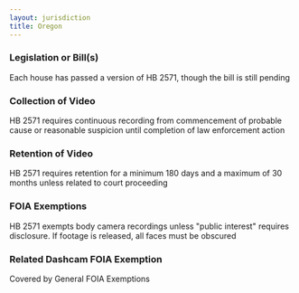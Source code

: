 ```yaml
---
layout: jurisdiction
title: Oregon
---
```


### Legislation or Bill(s)

Each house has passed a version of HB 2571, though the bill is still pending

### Collection of Video

HB 2571 requires continuous recording from commencement of probable cause or reasonable suspicion until completion of law enforcement action

### Retention of Video

HB 2571 requires retention for a minimum 180 days and a maximum of 30 months unless related to court proceeding

### FOIA Exemptions

HB 2571 exempts body camera recordings unless &quot;public interest&quot; requires disclosure. If footage is released, all faces must be obscured

### Related Dashcam FOIA Exemption

Covered by General FOIA Exemptions

